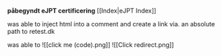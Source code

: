 **påbegyndt eJPT certificering** [[Index|eJPT Index]]

was able to inject html into a comment and create a link via. an absolute path to retest.dk

was able to 
![[click me (code).png]]
![[Click redirect.png]]